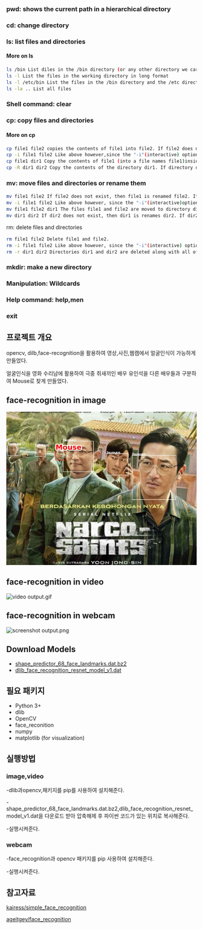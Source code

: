 ### pwd: shows the current path in a hierarchical directory 

### cd: change directory

### ls: list files and directories
#### More on ls

```sh
ls /bin List diles in the /bin directory (or any other directory we care to sperify)
ls -l List the files in the working directory in long format
ls -l /etc/bin List the files in the /bin directory and the /etc directory in long format
ls -la .. List all files
```
### Shell command: clear
### cp: copy files and directories
#### More on  cp
```sh
cp file1 file2 copies the contents of file1 into file2. If file2 does not exist, it is created; otherwise, file2 is silently overwritten with the contents of file1.
cp -i file1 file2 Like above however,since the "-i"(interactive) option is sepcified, if file2 exists, the user is prompted before it is overwritten with the contents of file1.
cp file1 dir1 Copy the contents of file1 (into a file names file1)inside of directory dir1
cp -R dir1 dir2 Copy the contents of the directory dir1. If directory dir2 does not exist, it is created. Otherwise, it creates a directory names dir1 within directory dir2.
```
### mv: move files and directories or rename them
```sh
mv file1 file2 If file2 does not exist, then file1 is renamed file2. If file2 exists, its contents are silently replaced with the contents of file1.
mv -i file1 file2 Like above however, since the "-i"(interactive)option is sepcified, if file2 exists, the user is prompted before it is overwritten with the contents of file1.
mv file1 file2 dir1 The files file1 and file2 are moved to directory dir1. If dir1 does not exists, mv will exit with an error.
mv dir1 dir2 If dir2 does not exist, then dir1 is renames dir2. If dir2 exists, the directory dir1 is moved within directory dir2.
```
rm: delete files and directories
```sh
rm file1 file2 Delete file1 and file2.
rm -i file1 file2 Like above however, since the "-i"(interactive) option is specified, the user is prompted before each file is deleted.
rm -r dir1 dir2 Directories dir1 and dir2 are deleted along with all of their contents.
```
### mkdir: make a new directory
### Manipulation: Wildcards
### Help command: help,men
### exit

## 프로젝트 개요
opencv, dilb,face-recognition을 활용하여 영상,사진,웹캠에서 얼굴인식이 가능하게 만들었다.


얼굴인식을 영화 수리남에 활용하여 극중 쥐새끼인 배우 유인석을 다른 배우들과 구분하여 Mouse로 찾게 만들었다.

## face-recognition in image
![image output.jpeg](https://github.com/standardstone/standardstone/blob/main/image%20output.jpeg)


## face-recognition in video
![video output.gif](https://github.com/standardstone/standardstone/blob/main/video%20output.gif)


## face-recognition in webcam
![screenshot output.png](https://github.com/standardstone/standardstone/blob/main/screenshot%20output.png)


## Download Models
- [shape_predictor_68_face_landmarks.dat.bz2](https://github.com/davisking/dlib-models/raw/master/shape_predictor_68_face_landmarks.dat.bz2)
- [dlib_face_recognition_resnet_model_v1.dat](https://github.com/kairess/simple_face_recognition/raw/master/models/dlib_face_recognition_resnet_model_v1.dat)

## 필요 패키지
- Python 3+
- dlib
- OpenCV
- face_reconition
- numpy
- matplotlib (for visualization)


## 실행방법

### image,video
-dlib과opencv,패키지를 pip를 사용하여 설치해준다.


-shape_predictor_68_face_landmarks.dat.bz2,dlib_face_recognition_resnet_model_v1.dat을 다운로드 받아 압축해제 후 파이썬 코드가 있는 위치로 복사해준다.


-실행시켜준다.

### webcam
-face_recognition과 opencv 패키지를 pip 사용하여 설치해준다.


-실행시켜준다.

## 참고자료 
[kairess/simple_face_recognition](https://github.com/kairess/simple_face_recognition)


[ageitgey/face_recognition](https://github.com/ageitgey/face_recognition)
